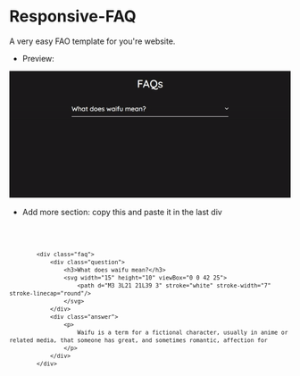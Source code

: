 # Responsive-FAQ
A very easy FAO template for you're website.

- Preview:

![preview](./img/faq.gif)

- Add more section:
copy this and paste it in the last div
<code>
  
            <div class="faq">
                <div class="question">
                    <h3>What does waifu mean?</h3>
                    <svg width="15" height="10" viewBox="0 0 42 25">
                        <path d="M3 3L21 21L39 3" stroke="white" stroke-width="7" stroke-linecap="round"/>
                    </svg>
                </div>
                <div class="answer">
                    <p>
                        Waifu is a term for a fictional character, usually in anime or related media, that someone has great, and sometimes romantic, affection for
                    </p>
                </div>
            </div>
 </code>
